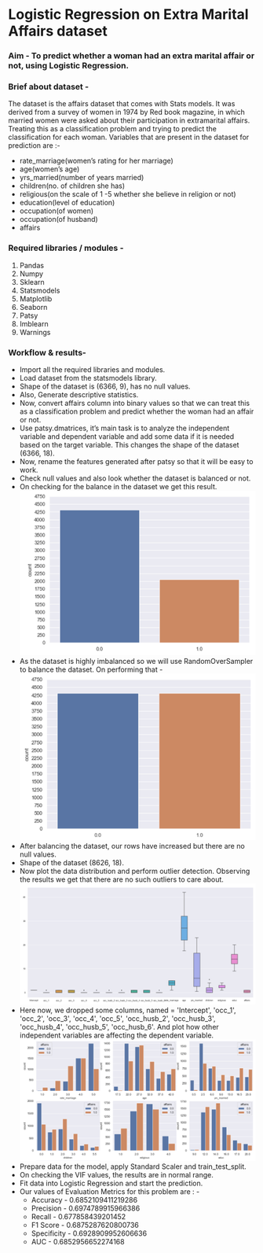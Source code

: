 # Logistic Regression on Extra Marital Affairs dataset
### Aim - To predict whether a woman had an extra marital affair or not, using Logistic Regression.
### Brief about dataset -
The dataset is the affairs dataset that comes with Stats models. It was derived from a survey of women in 1974 by Red book magazine, in which married women were asked about their participation in extramarital affairs. Treating this as a classification problem and trying to predict the classification for each woman. Variables that are present in the dataset for prediction are :-
* rate_marriage(women’s rating for her marriage)
* age(women’s age)
* yrs_married(number of years married)
* children(no. of children she has)
* religious(on the scale of 1 -5 whether she believe in religion or not)
* education(level of education)
* occupation(of women)
* occupation(of husband)
* affairs
### Required libraries / modules -
1. Pandas 
2. Numpy
3. Sklearn
4. Statsmodels
5. Matplotlib
6. Seaborn
7. Patsy
8. Imblearn
9. Warnings
### Workflow & results-
* Import all the required libraries and modules.
* Load dataset from the statsmodels library. 
* Shape of the dataset is (6366, 9), has no null values.
* Also, Generate descriptive statistics.
* Now, convert affairs column into binary values so that we can treat this as a classification problem and predict whether the woman had an affair or not.
* Use patsy.dmatrices, it’s main task is to analyze the independent variable and dependent variable and add some data if it is needed based on the target variable. This changes the shape of the dataset (6366, 18).
* Now, rename the features generated after patsy so that it will be easy to work.
* Check null values and also look whether the dataset is balanced or not.
* On checking for the balance in the dataset we get this result.
![screenshot1](/img/log1.PNG)
* As the dataset is highly imbalanced so we will use RandomOverSampler to balance the dataset. On performing that -
![screenshot2](/img/log2.PNG)
* After balancing the dataset, our rows have increased but there are no null values.
* Shape of the dataset (8626, 18).
* Now plot the data distribution and perform outlier detection. Observing the results we get that there are no such outliers to care about.
![screenshot3](/img/log3.PNG)
* Here now, we dropped some columns, named = 'Intercept', 'occ_1', 'occ_2', 'occ_3', 'occ_4', 'occ_5', 'occ_husb_2', 'occ_husb_3', 'occ_husb_4', 'occ_husb_5', 'occ_husb_6'. And plot how other independent variables are affecting the dependent variable.
![screenshot4](/img/log4.PNG)
* Prepare data for the model, apply Standard Scaler and train_test_split.
* On checking the VIF values, the results are in normal range.
* Fit data into Logistic Regression and start the prediction.
* Our values of Evaluation Metrics for this problem are : -
  * Accuracy - 0.6852109411219286
  * Precision - 0.6974789915966386
  * Recall - 0.677858439201452
  * F1 Score - 0.6875287620800736
  * Specificity - 0.6928909952606636
  * AUC - 0.6852956652274168
